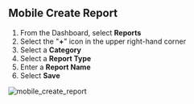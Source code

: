 ## Mobile Create Report

1. From the Dashboard, select **Reports**
2. Select the "**+**" icon in the upper right-hand corner
3. Select a **Category**
4. Select a **Report Type**
5. Enter a **Report Name**
6. Select **Save**

![mobile_create_report](../../images/reda_mobile_create_report_03.PNG)
